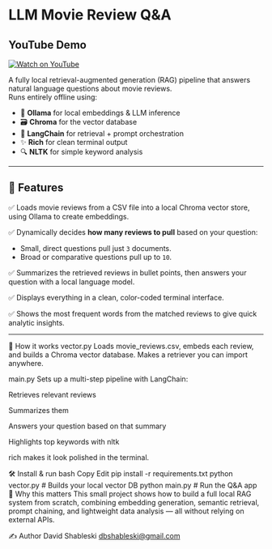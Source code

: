 # LLM Movie Review Q&A

## YouTube Demo

[![Watch on YouTube](https://img.shields.io/badge/Watch-YouTube-red)]((https://youtu.be/i1WWWHY6XCM))


A fully local retrieval-augmented generation (RAG) pipeline that answers natural language questions about movie reviews.  
Runs entirely offline using:

- 🧠 **Ollama** for local embeddings & LLM inference
- 🗃️ **Chroma** for the vector database
- 🔗 **LangChain** for retrieval + prompt orchestration
- ✨ **Rich** for clean terminal output
- 🔍 **NLTK** for simple keyword analysis

---

## 🚀 Features

✅ Loads movie reviews from a CSV file into a local Chroma vector store, using Ollama to create embeddings.

✅ Dynamically decides **how many reviews to pull** based on your question:
- Small, direct questions pull just `3` documents.
- Broad or comparative questions pull up to `10`.

✅ Summarizes the retrieved reviews in bullet points, then answers your question with a local language model.

✅ Displays everything in a clean, color-coded terminal interface.

✅ Shows the most frequent words from the matched reviews to give quick analytic insights.

---

📂 How it works
vector.py
Loads movie_reviews.csv, embeds each review, and builds a Chroma vector database.
Makes a retriever you can import anywhere.

main.py
Sets up a multi-step pipeline with LangChain:

Retrieves relevant reviews

Summarizes them

Answers your question based on that summary

Highlights top keywords with nltk

rich makes it look polished in the terminal.

🛠️ Install & run
bash
Copy
Edit
pip install -r requirements.txt
python vector.py     # Builds your local vector DB
python main.py       # Run the Q&A app
💼 Why this matters
This small project shows how to build a full local RAG system from scratch, combining embedding generation, semantic retrieval, prompt chaining, and lightweight data analysis — all without relying on external APIs.

✍️ Author
David Shableski
dbshableski@gmail.com
